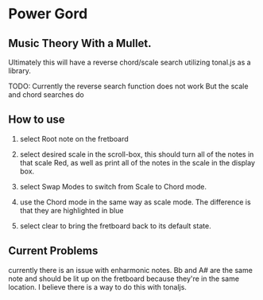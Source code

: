 # Power Gord
## Music Theory With a Mullet.

Ultimately this will have a reverse chord/scale search utilizing tonal.js as a library.

TODO:
Currently the reverse search function does not work
But the scale and chord searches do

## How to use

1. select Root note on the fretboard

2. select desired scale in the scroll-box, this should turn all of the notes in that scale Red, as well as print all of the notes in the scale in the display box.

3. select Swap Modes to switch from Scale to Chord mode.

4. use the Chord mode in the same way as scale mode. The difference is that they are highlighted in blue

4. select clear to bring the fretboard back to its default state.


## Current Problems
currently there is an issue with enharmonic notes. Bb and A# are the same note and should be lit up on the fretboard because they're in the same location. I believe there is a way to do this with tonaljs.
